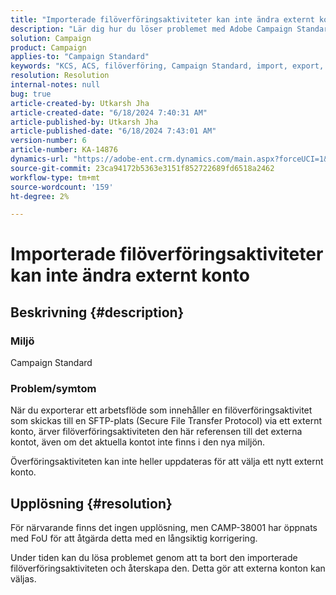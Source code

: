```yaml
---
title: "Importerade filöverföringsaktiviteter kan inte ändra externt konto"
description: "Lär dig hur du löser problemet med Adobe Campaign Standard där en filöverföringsaktivitet importeras via ett externt konto."
solution: Campaign
product: Campaign
applies-to: "Campaign Standard"
keywords: "KCS, ACS, filöverföring, Campaign Standard, import, export, arbetsflöde"
resolution: Resolution
internal-notes: null
bug: true
article-created-by: Utkarsh Jha
article-created-date: "6/18/2024 7:40:31 AM"
article-published-by: Utkarsh Jha
article-published-date: "6/18/2024 7:43:01 AM"
version-number: 6
article-number: KA-14876
dynamics-url: "https://adobe-ent.crm.dynamics.com/main.aspx?forceUCI=1&pagetype=entityrecord&etn=knowledgearticle&id=4dab0507-462d-ef11-840b-6045bd06eea5"
source-git-commit: 23ca94172b5363e3151f852722689fd6518a2462
workflow-type: tm+mt
source-wordcount: '159'
ht-degree: 2%

---
```


# Importerade filöverföringsaktiviteter kan inte ändra externt konto

## Beskrivning {#description}


### <b>Miljö</b>

Campaign Standard



### <b>Problem/symtom</b>

När du exporterar ett arbetsflöde som innehåller en filöverföringsaktivitet som skickas till en SFTP-plats (Secure File Transfer Protocol) via ett externt konto, ärver filöverföringsaktiviteten den här referensen till det externa kontot, även om det aktuella kontot inte finns i den nya miljön.

Överföringsaktiviteten kan inte heller uppdateras för att välja ett nytt externt konto.


## Upplösning {#resolution}


För närvarande finns det ingen upplösning, men CAMP-38001 har öppnats med FoU för att åtgärda detta med en långsiktig korrigering.

Under tiden kan du lösa problemet genom att ta bort den importerade filöverföringsaktiviteten och återskapa den. Detta gör att externa konton kan väljas.
